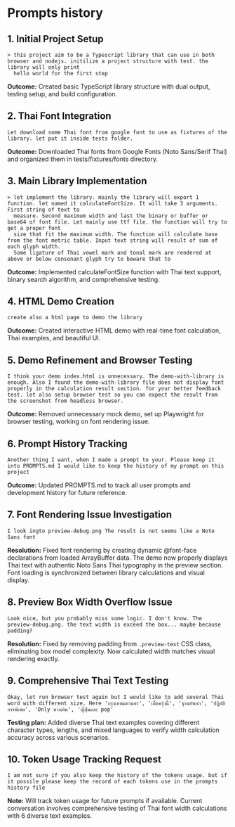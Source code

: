 # Prompts history

## 1. Initial Project Setup
```
> this project aim to be a Typescript library that can use in both browser and nodejs. initilize a project structure with test. the library will only print 
  hello world for the first step
```

**Outcome:** Created basic TypeScript library structure with dual output, testing setup, and build configuration.

## 2. Thai Font Integration
```
Let download some Thai font from google font to use as fixtures of the library. let put it inside tests folder.
```

**Outcome:** Downloaded Thai fonts from Google Fonts (Noto Sans/Serif Thai) and organized them in tests/fixtures/fonts directory.

## 3. Main Library Implementation
```
> let implement the library. mainly the library will export 1 function. let named it calculateFontSize. It will take 3 arguments. First string of text to 
  measure. Second maximum width and last the binary or buffer or base64 of font file. Let mainly use ttf file. the function will try to get a proper font 
  size that fit the maximum width. The function will calculate base from the font metric table. Input text string will result of sum of each glyph width. 
  Some ligature of Thai vowel mark and tonal mark are rendered at above or below consonant glyph try to beware that to
```

**Outcome:** Implemented calculateFontSize function with Thai text support, binary search algorithm, and comprehensive testing.

## 4. HTML Demo Creation
```
create also a html page to demo the library
```

**Outcome:** Created interactive HTML demo with real-time font calculation, Thai examples, and beautiful UI.

## 5. Demo Refinement and Browser Testing
```
I think your demo index.html is unnecessary. The demo-with-library is enough. Also I found the demo-with-library file does not display font properly in the calculation result section. for your better feedback test. let also setup browser test so you can expect the result from the screenshot from headless browser.
```

**Outcome:** Removed unnecessary mock demo, set up Playwright for browser testing, working on font rendering issue.

## 6. Prompt History Tracking
```
Another thing I want, when I made a prompt to your. Please keep it into PROMPTS.md I would like to keep the history of my prompt on this project
```

**Outcome:** Updated PROMPTS.md to track all user prompts and development history for future reference.

## 7. Font Rendering Issue Investigation
```
I look ingto preview-debug.png The result is not seems like a Noto Sans font
```

**Resolution:** Fixed font rendering by creating dynamic @font-face declarations from loaded ArrayBuffer data. The demo now properly displays Thai text with authentic Noto Sans Thai typography in the preview section. Font loading is synchronized between library calculations and visual display.

## 8. Preview Box Width Overflow Issue
```
Look nice, but you probably miss some logic. I don't know. The preview-debug.png. the text width is exceed the box... maybe because padding?
```

**Resolution:** Fixed by removing padding from `.preview-text` CSS class, eliminating box model complexity. Now calculated width matches visual rendering exactly.

## 9. Comprehensive Thai Text Testing
```
Okay, let run browser test again but I would like to add several Thai word with different size. Here 'กรุงเทพมหานคร', 'เมื่อพรุ่งนี้', 'ฐานทัพบก', 'ปฎิบัติการพิเศษ', 'Only ทางเดิน', 'ญี่ปุ่นและ pop'
```

**Testing plan:** Added diverse Thai text examples covering different character types, lengths, and mixed languages to verify width calculation accuracy across various scenarios.

## 10. Token Usage Tracking Request
```
I am not sure if you also keep the history of the tokens usage. but if it possile please keep the record of each tokens use in the prompts history file
```

**Note:** Will track token usage for future prompts if available. Current conversation involves comprehensive testing of Thai font width calculations with 6 diverse text examples.